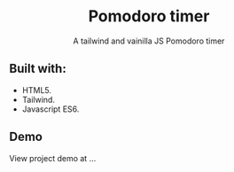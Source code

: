 <h1 align="center">Pomodoro timer</h1>
<p align="center">A tailwind and vainilla JS Pomodoro timer</p>

## Built with:
- HTML5.
- Tailwind.
- Javascript ES6.

## Demo
View project demo at ...